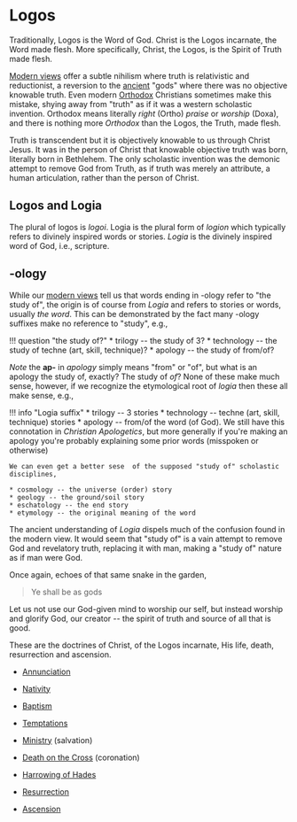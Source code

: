 # Logos

Traditionally, Logos is the Word of God.
Christ is the Logos incarnate, the Word made flesh. 
More specifically, Christ, the Logos, is the Spirit of Truth made flesh.

[Modern views](../modern-views/index.md) offer a subtle nihilism where truth is relativistic and reductionist, a reversion to the [ancient](../ancient-views/index.md) "gods" where there was no objective knowable truth.
Even modern
 [Orthodox](http://orthodoxinfo.com/general/doctrine1.aspx)
 Christians sometimes make this mistake, shying away from "truth" as if it was a western scholastic invention.
Orthodox means literally *right* (Ortho) *praise* or *worship* (Doxa), and there is nothing more *Orthodox* than the Logos, the Truth, made flesh.

Truth is transcendent but it is objectively knowable to us through Christ Jesus.
It was in the person of Christ that knowable objective truth was born, literally born in Bethlehem.
The only scholastic invention was the demonic attempt to remove God from Truth, as if truth was merely an attribute, a human articulation, rather than the person of Christ.


## Logos and Logia

The plural of logos is *logoi*.
Logia is the plural form of *logion* which typically refers to divinely inspired words or stories. 
*Logia* is the divinely inspired word of God, i.e., scripture.


## -ology

While our [modern views](../modern-views/index.md) tell us that words ending in -ology refer to "the study of",
 the origin is of course from *Logia* and refers to stories or words, usually *the word*.
This can be demonstrated by the fact many -ology suffixes make no reference to "study", e.g.,

!!! question "the study of?"
    * trilogy -- the study of 3?
    * technology -- the study of techne (art, skill, technique)?
    * apology -- the study of from/of?

*Note* the **ap-** in *apology* simply means "from" or "of", but what is an apology the study of, exactly? The study of *of*?
None of these make much sense, however, if we recognize the etymological root of *logia* then these all make sense, e.g.,

!!! info "Logia suffix"
    * trilogy -- 3 stories
    * technology -- techne (art, skill, technique) stories
    * apology -- from/of the word (of God). We still have this connotation in *Christian Apologetics*, but more generally if you're making an apology you're probably explaining some prior words (misspoken or otherwise)
    
    We can even get a better sese  of the supposed "study of" scholastic disciplines,
    
    * cosmology -- the universe (order) story
    * geology -- the ground/soil story
    * eschatology -- the end story
    * etymology -- the original meaning of the word

The ancient understanding of *Logia* dispels much of the confusion found in the modern view.
It would seem that "study of" is a vain attempt to remove God and revelatory truth, replacing it with man, making a "study of" nature as if man were God.

Once again, echoes of that same snake in the garden,

> Ye shall be as gods

Let us not use our God-given mind to worship our self, but instead worship and glorify God, our creator -- the spirit of truth and source of all that is good.









These are the doctrines of Christ, of the Logos incarnate, His life, death, resurrection and ascension.

* [Annunciation](annunciation.md)

* [Nativity](nativity.md)

* [Baptism](baptism.md)

* [Temptations](temptations.md)

* [Ministry](ministry.md) (salvation)

* [Death on the Cross](cross.md) (coronation)

* [Harrowing of Hades](harrowing.md)

* [Resurrection](resurrection.md)

* [Ascension](ascension.md)































